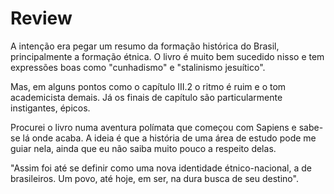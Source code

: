 # Review

A intenção era pegar um resumo da formação histórica do Brasil, principalmente a formação étnica.
O livro é muito bem sucedido nisso e tem expressões boas como "cunhadismo" e "stalinismo jesuítico".

Mas, em alguns pontos como o capítulo III.2 o ritmo é ruim e o tom academicista demais.
Já os finais de capítulo são particularmente instigantes, épicos.

Procurei o livro numa aventura polímata que começou com Sapiens e sabe-se lá onde acaba.
A ideia é que a história de uma área de estudo pode me guiar nela,
ainda que eu não saiba muito pouco a respeito delas.

"Assim foi até se definir como uma nova identidade étnico-nacional, a de brasileiros.
Um povo, até hoje, em ser, na dura busca de seu destino".
